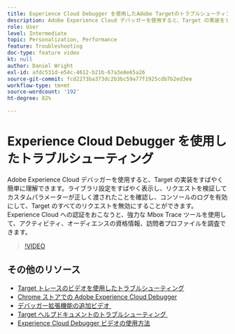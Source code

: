 ```yaml
---
title: Experience Cloud Debugger を使用したAdobe Targetのトラブルシューティング方法
description: Adobe Experience Cloud デバッガーを使用すると、Target の実装をすばやく簡単に理解できます。ライブラリ設定をすばやく表示し、リクエストを検証してカスタムパラメーターが正しく渡されたことを確認し、コンソールのログを有効にして、Target のすべてのリクエストを無効にすることができます。Experience Cloud への認証をおこなうと、強力な Mbox Trace ツールを使用して、アクティビティ、オーディエンスの資格情報、訪問者プロファイルを調査できます。
role: User
level: Intermediate
topic: Personalization, Performance
feature: Troubleshooting
doc-type: feature video
kt: null
author: Daniel Wright
exl-id: afdc531d-e54c-4612-b21b-67a3e8e65a26
source-git-commit: fcd2273ba373dc2b3bc59a77f1925cdb7b2ed3ee
workflow-type: tm+mt
source-wordcount: '192'
ht-degree: 82%

---
```


# Experience Cloud Debugger を使用したトラブルシューティング

Adobe Experience Cloud デバッガーを使用すると、Target の実装をすばやく簡単に理解できます。ライブラリ設定をすばやく表示し、リクエストを検証してカスタムパラメーターが正しく渡されたことを確認し、コンソールのログを有効にして、Target のすべてのリクエストを無効にすることができます。Experience Cloud への認証をおこなうと、強力な Mbox Trace ツールを使用して、アクティビティ、オーディエンスの資格情報、訪問者プロファイルを調査できます。

>[!VIDEO](https://video.tv.adobe.com/v/34064/?quality=12&captions=jpn)

## その他のリソース

* [Target トレースのビデオを使用したトラブルシューティング](troubleshoot-with-target-traces.md)
* [Chrome ストアでの Adobe Experience Cloud Debugger](https://chrome.google.com/webstore/detail/adobe-experience-cloud-de/ocdmogmohccmeicdhlhhgepeaijenapj)
* [&#x200B; デバッガー拡張機能の追加ビデオ &#x200B;](https://experienceleague.adobe.com/docs/debugger-learn/tutorials/experience-cloud-debugger/add-the-extension.html?lang=ja)
* [Target ヘルプドキュメントのトラブルシューティング &#x200B;](https://experienceleague.adobe.com/docs/target/using/troubleshoot/troubleshooting-target.html?lang=ja)
* [Experience Cloud Debugger ビデオの使用方法](https://experienceleague.adobe.com/docs/debugger-learn/tutorials/experience-cloud-debugger/use-the-experience-cloud-debugger.html?lang=ja)

